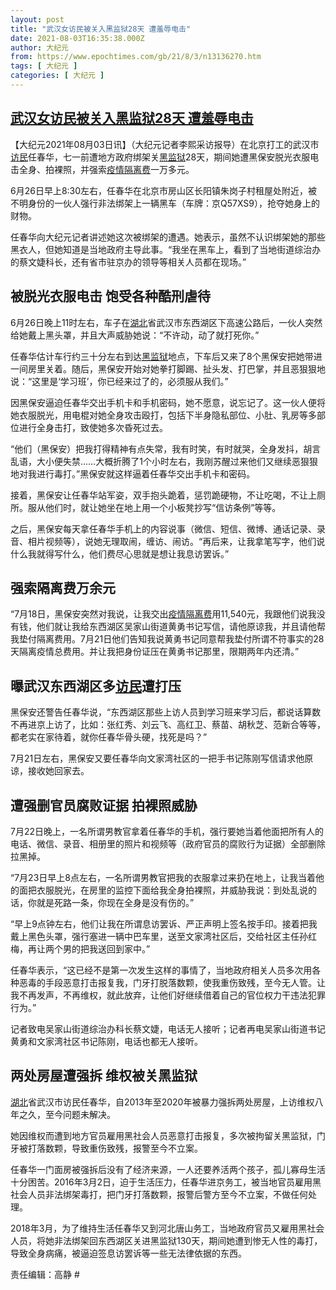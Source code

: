 ```yaml
---
layout: post
title: "武汉女访民被关入黑监狱28天 遭羞辱电击"
date: 2021-08-03T16:35:38.000Z
author: 大纪元
from: https://www.epochtimes.com/gb/21/8/3/n13136270.htm
tags: [ 大纪元 ]
categories: [ 大纪元 ]
---
```

<!--1628008538000-->
[武汉女访民被关入黑监狱28天 遭羞辱电击](https://www.epochtimes.com/gb/21/8/3/n13136270.htm)
------

<div>
<p>【大纪元2021年08月03日讯】（大纪元记者李熙采访报导）在北京打工的武汉市<a href="https://www.epochtimes.com/gb/tag/%E8%AE%BF%E6%B0%91.html">访民</a>任春华，七一前遭地方政府绑架关<a href="https://www.epochtimes.com/gb/tag/%E9%BB%91%E7%9B%91%E7%8B%B1.html">黑监狱</a>28天，期间她遭黑保安脱光衣服电击全身、拍裸照，并强索<a href="https://www.epochtimes.com/gb/tag/%E7%96%AB%E6%83%85%E9%9A%94%E7%A6%BB%E8%B4%B9.html">疫情隔离费</a>一万多元。</p><p>6月26日早上8:30左右，任春华在北京市房山区长阳镇朱岗子村租屋处附近，被不明身份的一伙人强行非法绑架上一辆黑车（车牌：京Q57XS9），抢夺她身上的财物。</p><p>任春华向大纪元记者讲述她这次被绑架的遭遇。她表示，虽然不认识绑架她的那些黑衣人，但她知道是当地政府主导此事。“我坐在黑车上，看到了当地街道综治办的蔡文婕科长，还有省市驻京办的领导等相关人员都在现场。”</p><h2>被脱光衣服电击 饱受各种酷刑虐待</h2><p>6月26日晚上11时左右，车子在<a href="https://www.epochtimes.com/gb/tag/%E6%B9%96%E5%8C%97.html">湖北</a>省武汉市东西湖区下高速公路后，一伙人突然给她戴上黑头罩，并且大声威胁她说：“不许动，动了就打死你。”</p><p>任春华估计车行约三十分左右到达<a href="https://www.epochtimes.com/gb/tag/%E9%BB%91%E7%9B%91%E7%8B%B1.html">黑监狱</a>地点，下车后又来了8个黑保安把她带进一间房里关着。随后，黑保安开始对她拳打脚踢、扯头发、打巴掌，并且恶狠狠地说：“这里是‘学习班’，你已经来过了的，必须服从我们。”</p><p>因黑保安逼迫任春华交出手机卡和手机密码，她不愿意，说忘记了。这一伙人便将她衣服脱光，用电棍对她全身攻击殴打，包括下半身隐私部位、小肚、乳房等多部位进行全身击打，致使她多次昏死过去。</p><p>“他们（黑保安）把我打得精神有点失常，我有时笑，有时就哭，全身发抖，胡言乱语，大小便失禁……大概折腾了1个小时左右，我刚苏醒过来他们又继续恶狠狠地对我进行毒打。”黑保安就这样逼着任春华交出手机卡和密码。</p><p>接着，黑保安让任春华站军姿，双手抱头跪着，惩罚跪硬物，不让吃喝，不让上厕所。服从他们时，就让她坐在地上用一个小板凳抄写“信访条例”等等。</p><p>之后，黑保安每天拿任春华手机上的内容说事（微信、短信、微博、通话记录、录音、相片视频等），说她无理取闹，缠访、闹访。“再后来，让我拿笔写字，他们说什么我就得写什么，他们费尽心思就是想让我息访罢诉。”</p><h2>强索隔离费万余元</h2><p>“7月18日，黑保安突然对我说，让我交出<a href="https://www.epochtimes.com/gb/tag/%E7%96%AB%E6%83%85%E9%9A%94%E7%A6%BB%E8%B4%B9.html">疫情隔离费</a>用11,540元，我跟他们说我没有钱，他们就让我给东西湖区吴家山街道黄勇书记写信，请他原谅我，并且请他帮我垫付隔离费用。7月21日他们告知我说黄勇书记同意帮我垫付所谓不符事实的28天隔离疫情总费用。并让我把身份证压在黄勇书记那里，限期两年内还清。”</p><h2>曝武汉东西湖区多<a href="https://www.epochtimes.com/gb/tag/%E8%AE%BF%E6%B0%91.html">访民</a>遭打压</h2><p>黑保安还警告任春华说，“东西湖区那些上访人员到学习班来学习后，都说话算数不再进京上访了，比如：张红秀、刘云飞、高红卫、蔡苗、胡秋芝、范新合等等，都老实在家待着，就你任春华骨头硬，找死是吗？”</p><p>7月21日左右，黑保安又要任春华向文家湾社区的一把手书记陈刚写信请求他原谅，接收她回家去。</p><h2>遭强删官员腐败证据 拍裸照威胁</h2><p>7月22日晚上，一名所谓男教官拿着任春华的手机，强行要她当着他面把所有人的电话、微信、录音、相册里的照片和视频等（政府官员的腐败行为证据）全部删除拉黑掉。</p><p>“7月23日早上8点左右，一名所谓男教官把我的衣服拿过来扔在地上，让我当着他的面把衣服脱光，在房里的监控下面给我全身拍裸照，并威胁我说：到处乱说的话，你就是死路一条，你现在全身是没有伤的。”</p><p>“早上9点钟左右，他们让我在所谓息访罢诉、严正声明上签名按手印。接着把我戴上黑色头罩，强行塞进一辆中巴车里，送至文家湾社区后，交给社区主任孙红梅，再让两个男的把我送回到家中。”</p><p>任春华表示，“这已经不是第一次发生这样的事情了，当地政府相关人员多次用各种恶毒的手段恶意打击报复我，门牙打脱落数颗，使我重伤致残，至今无人管。让我不再发声，不再维权，就此放弃，让他们好继续借着自己的官位权力干违法犯罪行为。”</p><p>记者致电吴家山街道综治办科长蔡文婕，电话无人接听；记者再电吴家山街道书记黄勇和文家湾社区书记陈刚，电话也都无人接听。</p><h2>两处房屋遭强拆 维权被关黑监狱</h2><p><a href="https://www.epochtimes.com/gb/tag/%E6%B9%96%E5%8C%97.html">湖北</a>省武汉市访民任春华，自2013年至2020年被暴力强拆两处房屋，上访维权八年之久，至今问题未解决。</p><p>她因维权而遭到地方官员雇用黑社会人员恶意打击报复，多次被拘留关黑监狱，门牙被打落数颗，导致重伤致残，报警至今不立案。</p><p>任春华一门面房被强拆后没有了经济来源，一人还要养活两个孩子，孤儿寡母生活十分困苦。2016年3月2日，迫于生活压力，任春华进京务工，被当地官员雇用黑社会人员非法绑架毒打，把门牙打落数颗，报警后警方至今不立案，不做任何处理。</p><p>2018年3月，为了维持生活任春华又到河北唐山务工，当地政府官员又雇用黑社会人员，将她非法绑架回东西湖区关进黑监狱130天，期间她遭到惨无人性的毒打，导致全身病痛，被逼迫签息访罢诉等一些无法律依据的东西。</p><p>责任编辑：高静 #</p>
</div>
